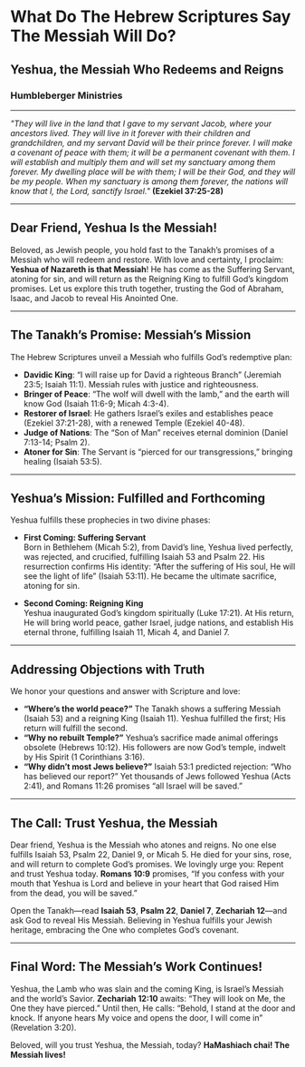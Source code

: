 # What Do The Hebrew Scriptures Say The Messiah Will Do?

## Yeshua, the Messiah Who Redeems and Reigns

### Humbleberger Ministries

---

_"They will live in the land that I gave to my servant Jacob, where your ancestors lived. They will live in it forever with their children and grandchildren, and my servant David will be their prince forever. I will make a covenant of peace with them; it will be a permanent covenant with them. I will establish and multiply them and will set my sanctuary among them forever. My dwelling place will be with them; I will be their God, and they will be my people. When my sanctuary is among them forever, the nations will know that I, the Lord, sanctify Israel."_
**(Ezekiel 37:25-28)**

---

## Dear Friend, Yeshua Is the Messiah!

Beloved, as Jewish people, you hold fast to the Tanakh’s promises of a Messiah who will redeem and restore. With love and certainty, I proclaim: **Yeshua of Nazareth is that Messiah**! He has come as the Suffering Servant, atoning for sin, and will return as the Reigning King to fulfill God’s kingdom promises. Let us explore this truth together, trusting the God of Abraham, Isaac, and Jacob to reveal His Anointed One.

---

## The Tanakh’s Promise: Messiah’s Mission

The Hebrew Scriptures unveil a Messiah who fulfills God’s redemptive plan:

- **Davidic King**: “I will raise up for David a righteous Branch” (Jeremiah 23:5; Isaiah 11:1). Messiah rules with justice and righteousness.
- **Bringer of Peace**: “The wolf will dwell with the lamb,” and the earth will know God (Isaiah 11:6-9; Micah 4:3-4).
- **Restorer of Israel**: He gathers Israel’s exiles and establishes peace (Ezekiel 37:21-28), with a renewed Temple (Ezekiel 40-48).
- **Judge of Nations**: The “Son of Man” receives eternal dominion (Daniel 7:13-14; Psalm 2).
- **Atoner for Sin**: The Servant is “pierced for our transgressions,” bringing healing (Isaiah 53:5).

---

## Yeshua’s Mission: Fulfilled and Forthcoming

Yeshua fulfills these prophecies in two divine phases:

- **First Coming: Suffering Servant**  
  Born in Bethlehem (Micah 5:2), from David’s line, Yeshua lived perfectly, was rejected, and crucified, fulfilling Isaiah 53 and Psalm 22. His resurrection confirms His identity: “After the suffering of His soul, He will see the light of life” (Isaiah 53:11). He became the ultimate sacrifice, atoning for sin.

- **Second Coming: Reigning King**  
  Yeshua inaugurated God’s kingdom spiritually (Luke 17:21). At His return, He will bring world peace, gather Israel, judge nations, and establish His eternal throne, fulfilling Isaiah 11, Micah 4, and Daniel 7.

---

## Addressing Objections with Truth

We honor your questions and answer with Scripture and love:

- **“Where’s the world peace?”** The Tanakh shows a suffering Messiah (Isaiah 53) and a reigning King (Isaiah 11). Yeshua fulfilled the first; His return will fulfill the second.
- **“Why no rebuilt Temple?”** Yeshua’s sacrifice made animal offerings obsolete (Hebrews 10:12). His followers are now God’s temple, indwelt by His Spirit (1 Corinthians 3:16).
- **“Why didn’t most Jews believe?”** Isaiah 53:1 predicted rejection: “Who has believed our report?” Yet thousands of Jews followed Yeshua (Acts 2:41), and Romans 11:26 promises “all Israel will be saved.”

---

## The Call: Trust Yeshua, the Messiah

Dear friend, Yeshua is the Messiah who atones and reigns. No one else fulfills Isaiah 53, Psalm 22, Daniel 9, or Micah 5. He died for your sins, rose, and will return to complete God’s promises. We lovingly urge you: Repent and trust Yeshua today. **Romans 10:9** promises, “If you confess with your mouth that Yeshua is Lord and believe in your heart that God raised Him from the dead, you will be saved.”

Open the Tanakh—read **Isaiah 53**, **Psalm 22**, **Daniel 7**, **Zechariah 12**—and ask God to reveal His Messiah. Believing in Yeshua fulfills your Jewish heritage, embracing the One who completes God’s covenant.

---

## Final Word: The Messiah’s Work Continues!

Yeshua, the Lamb who was slain and the coming King, is Israel’s Messiah and the world’s Savior. **Zechariah 12:10** awaits: “They will look on Me, the One they have pierced.” Until then, He calls: “Behold, I stand at the door and knock. If anyone hears My voice and opens the door, I will come in” (Revelation 3:20).

Beloved, will you trust Yeshua, the Messiah, today? **HaMashiach chai! The Messiah lives!**
